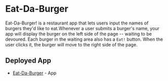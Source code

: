 # Eat-Da-Burger

Eat-Da-Burger! is a restaurant app that lets users input the names of burgers they'd like to eat.Whenever a user submits a burger's name, your app will display the burger on the left side of the page -- waiting to be devoured. Each burger in the waiting area also has a `Eat!` button. When the user clicks it, the burger will move to the right side of the page.

## Deployed App
* [Eat-Da-Burger](https://afternoon-sea-50798.herokuapp.com) - App
